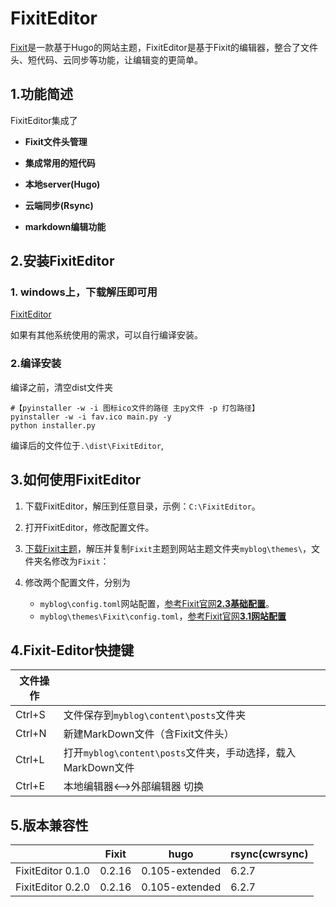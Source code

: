 # FixitEditor
[Fixit](https://fixit.lruihao.cn/zh-cn/)是一款基于Hugo的网站主题，FixitEditor是基于Fixit的编辑器，整合了文件头、短代码、云同步等功能，让编辑变的更简单。

## 1.功能简述

FixitEditor集成了

* **Fixit文件头管理**

* **集成常用的短代码**

* **本地server(Hugo)**

* **云端同步(Rsync)**

* **markdown编辑功能**

  

## 2.安装FixitEditor

### 1. windows上，下载解压即可用

[FixitEditor](https://github.com/Maxwell-lx/FixitEditor/releases)

如果有其他系统使用的需求，可以自行编译安装。

### 2.编译安装

编译之前，清空dist文件夹

```
#【pyinstaller -w -i 图标ico文件的路径 主py文件 -p 打包路径】
pyinstaller -w -i fav.ico main.py -y 
python installer.py
```

编译后的文件位于`.\dist\FixitEditor`,

## 3.如何使用FixitEditor

1. 下载FixitEditor，解压到任意目录，示例：`C:\FixitEditor`。

2. 打开FixitEditor，修改配置文件。

3. [下载Fixit主题](https://github.com/hugo-fixit/FixIt/releases/)，解压并复制`Fixit`主题到网站主题文件夹`myblog\themes\`，文件夹名修改为`Fixit`：

2. 修改两个配置文件，分别为

   * `myblog\config.toml`网站配置，[参考Fixit官网**2.3基础配置**](https://fixit.lruihao.cn/zh-cn/theme-documentation-basics/)。
   * `myblog\themes\Fixit\config.toml`，[参考Fixit官网**3.1网站配置**](https://fixit.lruihao.cn/zh-cn/theme-documentation-basics/)



## 4.Fixit-Editor快捷键

| 文件操作 |                                                              |
| -------- | ------------------------------------------------------------ |
| Ctrl+S   | 文件保存到`myblog\content\posts`文件夹                       |
| Ctrl+N   | 新建MarkDown文件（含Fixit文件头）                            |
| Ctrl+L   | 打开`myblog\content\posts`文件夹，手动选择，载入MarkDown文件 |
| Ctrl+E   | 本地编辑器<-->外部编辑器 切换                                |

## 5.版本兼容性

|                   | Fixit  | hugo           | rsync(cwrsync) |
| ----------------- | ------ | -------------- | -------------- |
| FixitEditor 0.1.0 | 0.2.16 | 0.105-extended | 6.2.7          |
| FixitEditor 0.2.0 | 0.2.16 | 0.105-extended | 6.2.7          |
